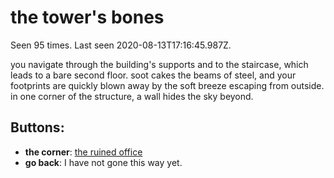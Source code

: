 # the tower's bones

Seen 95 times. Last seen 2020-08-13T17:16:45.987Z.

you navigate through the building's supports and to the staircase, which leads to a bare second floor. soot cakes the beams of steel, and your footprints are quickly blown away by the soft breeze escaping from outside. in one corner of the structure, a wall hides the sky beyond.

## Buttons:

- **the corner**: [the ruined office](the-ruined-office-Nnkh4ub.md)
- **go back**: I have not gone this way yet.